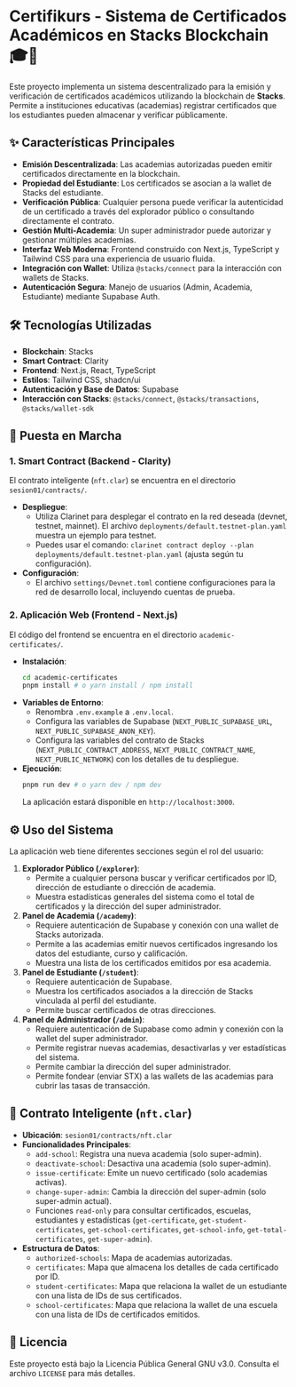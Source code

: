 # Certifikurs - Sistema de Certificados Académicos en Stacks Blockchain 🎓🔗

Este proyecto implementa un sistema descentralizado para la emisión y verificación de certificados académicos utilizando la blockchain de **Stacks**. Permite a instituciones educativas (academias) registrar certificados que los estudiantes pueden almacenar y verificar públicamente.

## ✨ Características Principales

* **Emisión Descentralizada**: Las academias autorizadas pueden emitir certificados directamente en la blockchain.
* **Propiedad del Estudiante**: Los certificados se asocian a la wallet de Stacks del estudiante.
* **Verificación Pública**: Cualquier persona puede verificar la autenticidad de un certificado a través del explorador público o consultando directamente el contrato.
* **Gestión Multi-Academia**: Un super administrador puede autorizar y gestionar múltiples academias.
* **Interfaz Web Moderna**: Frontend construido con Next.js, TypeScript y Tailwind CSS para una experiencia de usuario fluida.
* **Integración con Wallet**: Utiliza `@stacks/connect` para la interacción con wallets de Stacks.
* **Autenticación Segura**: Manejo de usuarios (Admin, Academia, Estudiante) mediante Supabase Auth.

## 🛠️ Tecnologías Utilizadas

* **Blockchain**: Stacks
* **Smart Contract**: Clarity
* **Frontend**: Next.js, React, TypeScript
* **Estilos**: Tailwind CSS, shadcn/ui
* **Autenticación y Base de Datos**: Supabase
* **Interacción con Stacks**: `@stacks/connect`, `@stacks/transactions`, `@stacks/wallet-sdk`

## 🚀 Puesta en Marcha

### 1. Smart Contract (Backend - Clarity)

El contrato inteligente (`nft.clar`) se encuentra en el directorio `sesion01/contracts/`.

* **Despliegue**:
    * Utiliza Clarinet para desplegar el contrato en la red deseada (devnet, testnet, mainnet). El archivo `deployments/default.testnet-plan.yaml` muestra un ejemplo para testnet.
    * Puedes usar el comando: `clarinet contract deploy --plan deployments/default.testnet-plan.yaml` (ajusta según tu configuración).
* **Configuración**:
    * El archivo `settings/Devnet.toml` contiene configuraciones para la red de desarrollo local, incluyendo cuentas de prueba.

### 2. Aplicación Web (Frontend - Next.js)

El código del frontend se encuentra en el directorio `academic-certificates/`.

* **Instalación**:
    ```bash
    cd academic-certificates
    pnpm install # o yarn install / npm install
    ```
* **Variables de Entorno**:
    * Renombra `.env.example` a `.env.local`.
    * Configura las variables de Supabase (`NEXT_PUBLIC_SUPABASE_URL`, `NEXT_PUBLIC_SUPABASE_ANON_KEY`).
    * Configura las variables del contrato de Stacks (`NEXT_PUBLIC_CONTRACT_ADDRESS`, `NEXT_PUBLIC_CONTRACT_NAME`, `NEXT_PUBLIC_NETWORK`) con los detalles de tu despliegue.
* **Ejecución**:
    ```bash
    pnpm run dev # o yarn dev / npm dev
    ```
    La aplicación estará disponible en `http://localhost:3000`.

## ⚙️ Uso del Sistema

La aplicación web tiene diferentes secciones según el rol del usuario:

1.  **Explorador Público (`/explorer`)**:
    * Permite a cualquier persona buscar y verificar certificados por ID, dirección de estudiante o dirección de academia.
    * Muestra estadísticas generales del sistema como el total de certificados y la dirección del super administrador.
2.  **Panel de Academia (`/academy`)**:
    * Requiere autenticación de Supabase y conexión con una wallet de Stacks autorizada.
    * Permite a las academias emitir nuevos certificados ingresando los datos del estudiante, curso y calificación.
    * Muestra una lista de los certificados emitidos por esa academia.
3.  **Panel de Estudiante (`/student`)**:
    * Requiere autenticación de Supabase.
    * Muestra los certificados asociados a la dirección de Stacks vinculada al perfil del estudiante.
    * Permite buscar certificados de otras direcciones.
4.  **Panel de Administrador (`/admin`)**:
    * Requiere autenticación de Supabase como admin y conexión con la wallet del super administrador.
    * Permite registrar nuevas academias, desactivarlas y ver estadísticas del sistema.
    * Permite cambiar la dirección del super administrador.
    * Permite fondear (enviar STX) a las wallets de las academias para cubrir las tasas de transacción.

## 📄 Contrato Inteligente (`nft.clar`)

* **Ubicación**: `sesion01/contracts/nft.clar`
* **Funcionalidades Principales**:
    * `add-school`: Registra una nueva academia (solo super-admin).
    * `deactivate-school`: Desactiva una academia (solo super-admin).
    * `issue-certificate`: Emite un nuevo certificado (solo academias activas).
    * `change-super-admin`: Cambia la dirección del super-admin (solo super-admin actual).
    * Funciones `read-only` para consultar certificados, escuelas, estudiantes y estadísticas (`get-certificate`, `get-student-certificates`, `get-school-certificates`, `get-school-info`, `get-total-certificates`, `get-super-admin`).
* **Estructura de Datos**:
    * `authorized-schools`: Mapa de academias autorizadas.
    * `certificates`: Mapa que almacena los detalles de cada certificado por ID.
    * `student-certificates`: Mapa que relaciona la wallet de un estudiante con una lista de IDs de sus certificados.
    * `school-certificates`: Mapa que relaciona la wallet de una escuela con una lista de IDs de certificados emitidos.

## 📜 Licencia

Este proyecto está bajo la Licencia Pública General GNU v3.0. Consulta el archivo `LICENSE` para más detalles.
